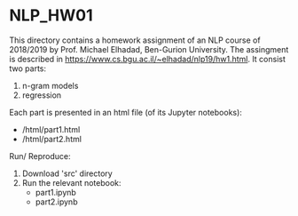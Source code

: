 # NLP_HW01
This directory contains a homework assignment of an NLP course of 2018/2019 by Prof. Michael Elhadad, Ben-Gurion University.
The assingment is described in https://www.cs.bgu.ac.il/~elhadad/nlp19/hw1.html. It consist two parts:
1) n-gram models
2) regression

Each part is presented in an html file (of its Jupyter notebooks):
* /html/part1.html
* /html/part2.html

Run/ Reproduce:
1) Download 'src' directory
2) Run the relevant notebook: 
   * part1.ipynb
   * part2.ipynb

